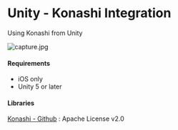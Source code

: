 # Unity - Konashi Integration

Using Konashi from Unity

![capture.jpg](https://qiita-image-store.s3.amazonaws.com/0/14330/20306aad-4287-f80f-565d-7883f1261520.jpeg "capture.jpg")


#### Requirements
- iOS only
- Unity 5 or later

#### Libraries
[Konashi - Github](https://github.com/YUKAI/konashi-ios-sdk) : Apache License v2.0